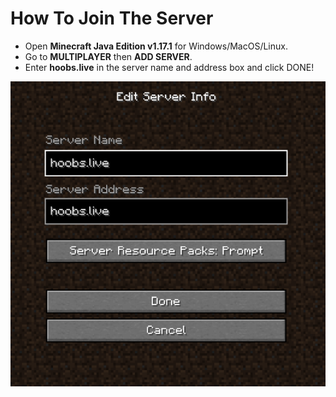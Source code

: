 
# How To Join The Server

* Open **Minecraft Java Edition v1.17.1** for Windows/MacOS/Linux. 
* Go to **MULTIPLAYER** then **ADD SERVER**. 
* Enter **hoobs.live** in the server name and address box and click DONE!

![Placeholder](../img/connect.png)
